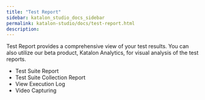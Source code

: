 ```yaml
---
title: "Test Report" 
sidebar: katalon_studio_docs_sidebar
permalink: katalon-studio/docs/test-report.html 
description: 
---
```

Test Report provides a comprehensive view of your test results. You can also utilize our beta product, Katalon Analytics, for visual analysis of the test reports. 

*   Test Suite Report
*   Test Suite Collection Report
*   View Execution Log
*   Video Capturing